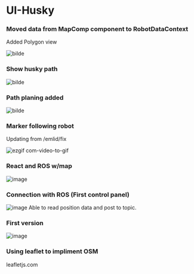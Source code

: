 # UI-Husky

### Moved data from MapComp component to RobotDataContext

Added Polygon view

![bilde](https://user-images.githubusercontent.com/83178024/233996527-934f7adb-a3ee-48c3-867f-bfdd0f9f6dbc.png)

### Show husky path

![bilde](https://user-images.githubusercontent.com/83178024/232010622-bdd4424e-47d2-4b81-83e9-0a5c17ba1399.png)

### Path planing added

![bilde](https://user-images.githubusercontent.com/83178024/231753440-95f5d42d-060e-4a50-a719-b5d51449551e.png)

### Marker following robot
Updating from /emlid/fix

![ezgif com-video-to-gif](https://user-images.githubusercontent.com/83178024/229845661-2022f94a-3081-493f-a7d3-e2ff74e58d5a.gif)


### React and ROS w/map
![image](https://user-images.githubusercontent.com/83178024/224990491-55b3e658-1c6a-4fa0-8828-dfb2812acf00.png)



### Connection with ROS (First control panel)
![image](https://user-images.githubusercontent.com/83178024/222717132-3b15befb-dd86-4ee4-94a5-61714ad0f962.png)
Able to read position data and post to topic.

### First version
![image](https://user-images.githubusercontent.com/83178024/220864842-858c06f5-ea2c-4a4a-baec-514b97a6feba.png)


### Using leaflet to impliment OSM
leafletjs.com
